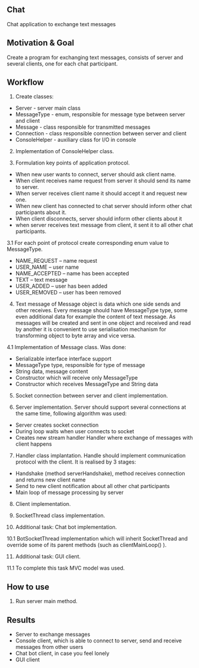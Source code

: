 ## Chat
Chat application to exchange text messages

## Motivation & Goal
Create a program for exchanging text messages,
consists of server and several clients, one for each chat participant.


## Workflow
1. Create classes:
 - Server - server main class
 - MessageType - enum, responsible for message type between server and client
 - Message - class responsible for transmitted messages
 - Connection - class responsible connection between server and client
 - ConsoleHelper - auxiliary class for I/O in console  

2. Implementation of ConsoleHelper class.

3. Formulation key points of application protocol.
 
 - When new user wants to connect, server should ask client name.
 - When client receives name request from server it should send its name to server.
 - When server receives client name it should accept it and request new one.
 - When new client has connected to chat server should inform other chat participants about it.
 - When client disconnects, server should inform other clients about it
 - when server receives text message from client, it sent it to all other chat participants.

3.1 For each point of protocol create corresponding enum value to MessageType.
 
 - NAME_REQUEST – name request
 - USER_NAME – user name
 - NAME_ACCEPTED – name has been accepted
 - TEXT – text message
 - USER_ADDED – user has been added
 - USER_REMOVED – user has been removed

4. Text message of Message object is data which one side sends and other receives.
Every message should have MessageType type, some even additional data for example the content of text message.
As messages will be created and sent in one object and received and read by another it is convenient to use 
serialisation mechanism for transforming object to byte array and vice versa.

4.1 Implementation of Message class.
 Was done:
 - Serializable interface interface support
 - MessageType type, responsible for type of message
 - String data, message content
 - Constructor which will receive only MessageType
 - Constructor which receives MessageType and String data
 
5. Socket connection between server and client implementation.

6. Server implementation.
 Server should support several connections at the same time, following algorithm was used:
 - Server creates socket connection
 - During loop waits when user connects to socket
 - Creates new stream handler Handler where exchange of messages with client happens
 
7. Handler class implantation.
 Handle should implement  communication protocol with the client. It is realised by 3 stages:
 - Handshake (method serverHandshake), method receives connection and returns new client name
 - Send to new client notification about all other chat participants
 - Main loop of message processing by server
 
8. Client implementation.
 
9. SocketThread class implementation.

10. Additional task: Chat bot implementation.

10.1 BotSocketThread implementation which will inherit SocketThread 
and override some of its parent methods (such as clientMainLoop() ).
 
11. Additional task: GUI client.

11.1 To complete this task MVC model was used. 

## How to use

1. Run server main method.


## Results

- Server to exchange messages
- Console client, which is able to connect to server, send and receive messages from other users
- Chat bot client, in case you feel lonely
- GUI client

